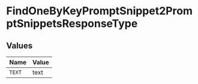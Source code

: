 # FindOneByKeyPromptSnippet2PromptSnippetsResponseType


## Values

| Name   | Value  |
| ------ | ------ |
| `TEXT` | text   |